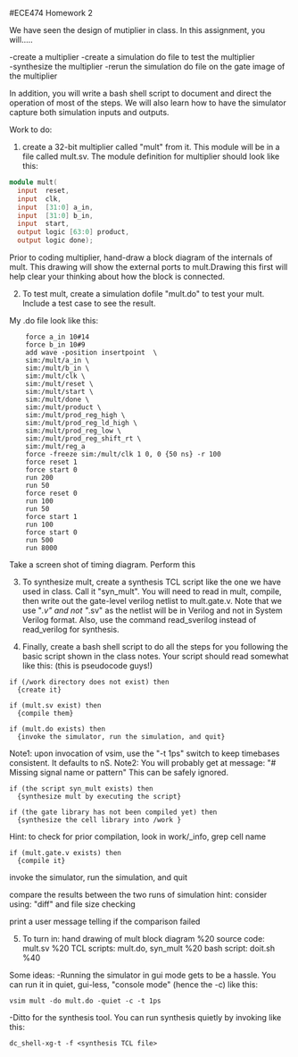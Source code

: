 #ECE474 Homework 2

We have seen the design of mutiplier in class. 
In this assignment, you will.....

  -create a multiplier
  -create a simulation do file to test the multiplier       
  -synthesize the multiplier
  -rerun the simulation do file on the gate image of the multiplier 

In addition, you will write a bash shell script to document and
direct the operation of most of the steps.  We will also learn how
to have the simulator capture both simulation inputs and outputs.

Work to do:

1. create a 32-bit multiplier called "mult" from it.
  This module will be in a file called mult.sv.  The module 
definition for multiplier should look like this:
```verilog
module mult( 
  input  reset,
  input  clk,
  input  [31:0] a_in,
  input  [31:0] b_in,
  input  start,
  output logic [63:0] product,
  output logic done);
```
Prior to coding multiplier, hand-draw a block diagram of the internals 
of mult.  This drawing will show the external ports to mult.Drawing this
first will help clear your thinking about how the block is connected.

2. To test mult, create a simulation dofile "mult.do" to test your
mult. Include a test case to see the result.  

My .do file look like this:
```
	force a_in 10#14
	force b_in 10#9
	add wave -position insertpoint  \
	sim:/mult/a_in \
	sim:/mult/b_in \
	sim:/mult/clk \
	sim:/mult/reset \
	sim:/mult/start \
	sim:/mult/done \
	sim:/mult/product \
	sim:/mult/prod_reg_high \
	sim:/mult/prod_reg_ld_high \
	sim:/mult/prod_reg_low \
	sim:/mult/prod_reg_shift_rt \
	sim:/mult/reg_a
	force -freeze sim:/mult/clk 1 0, 0 {50 ns} -r 100
	force reset 1
	force start 0
	run 200
	run 50
	force reset 0
	run 100
	run 50
	force start 1
	run 100
	force start 0
	run 500
	run 8000
```
Take a screen shot of timing diagram. Perform this 


3. To synthesize mult, create a synthesis TCL script like the one we
have used in class. Call it "syn_mult". You will need to read in mult,
compile, then write out the gate-level verilog netlist to 
mult.gate.v.  Note that we use "*.v" and not "*.sv" as the netlist will 
be in Verilog and not in System Verilog format. Also, use the command
read_sverilog instead of read_verilog for synthesis.

4. Finally, create a bash shell script to do all the steps for you following
the basic script shown in the class notes.  Your script should read somewhat
like this: (this is pseudocode guys!)
```
if (/work directory does not exist) then
  {create it}

if (mult.sv exist) then
  {compile them}

if (mult.do exists) then
  {invoke the simulator, run the simulation, and quit}
```  
   Note1: upon invocation of vsim, use the "-t 1ps" switch to keep 
          timebases consistent.  It defaults to nS.
   Note2: You will probably get at message: "# Missing signal name or pattern"
          This can be safely ignored.
```
if (the script syn_mult exists) then
  {synthesize mult by executing the script}

if (the gate library has not been compiled yet) then
  {synthesize the cell library into /work }
```
Hint: to check for prior compilation, look in work/_info, grep cell name 
```
if (mult.gate.v exists) then
  {compile it}
```
invoke the simulator, run the simulation, and quit

compare the results between the two runs of simulation
hint: consider using: "diff" and file size checking  

print a user message telling if the comparison failed

5. To turn in:
  hand drawing of mult block diagram    %20
  source code:  mult.sv                 %20
  TCL scripts:  mult.do, syn_mult       %20
  bash script:  doit.sh                 %40

Some ideas:
  -Running the simulator in gui mode gets to be a hassle.  You can
run it in quiet, gui-less, "console mode" (hence the -c) like this:
```
vsim mult -do mult.do -quiet -c -t 1ps
```
  -Ditto for the synthesis tool.  You can run synthesis quietly by 
invoking like this:
```
dc_shell-xg-t -f <synthesis TCL file>
```
